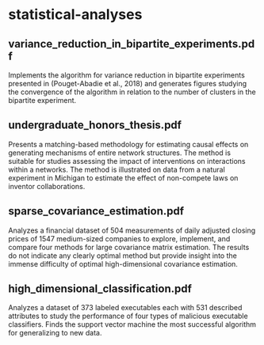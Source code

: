# statistical-analyses

## variance_reduction_in_bipartite_experiments.pdf

Implements the algorithm for variance reduction in bipartite experiments presented in (Pouget-Abadie et al., 2018) and generates figures studying the convergence of the algorithm in relation to the number of clusters in the bipartite experiment. 

## undergraduate_honors_thesis.pdf

Presents a matching-based methodology for estimating causal effects on generating mechanisms of entire network structures. The method is suitable for studies assessing the impact of interventions on interactions within a networks. The method is illustrated on data from a natural experiment in Michigan to estimate the effect of non-compete laws on inventor collaborations. 

## sparse_covariance_estimation.pdf

Analyzes a financial dataset of 504 measurements of daily adjusted closing prices of 1547 medium-sized companies to explore, implement, and compare four methods for large covariance matrix estimation. The results do not indicate any clearly optimal method but provide insight into the immense difficulty of optimal high-dimensional covariance estimation.

## high_dimensional_classification.pdf

Analyzes a dataset of 373 labeled executables each with 531 described attributes to study the performance of four types of malicious executable classifiers. Finds the support vector machine the most successful algorithm for generalizing to new data.
